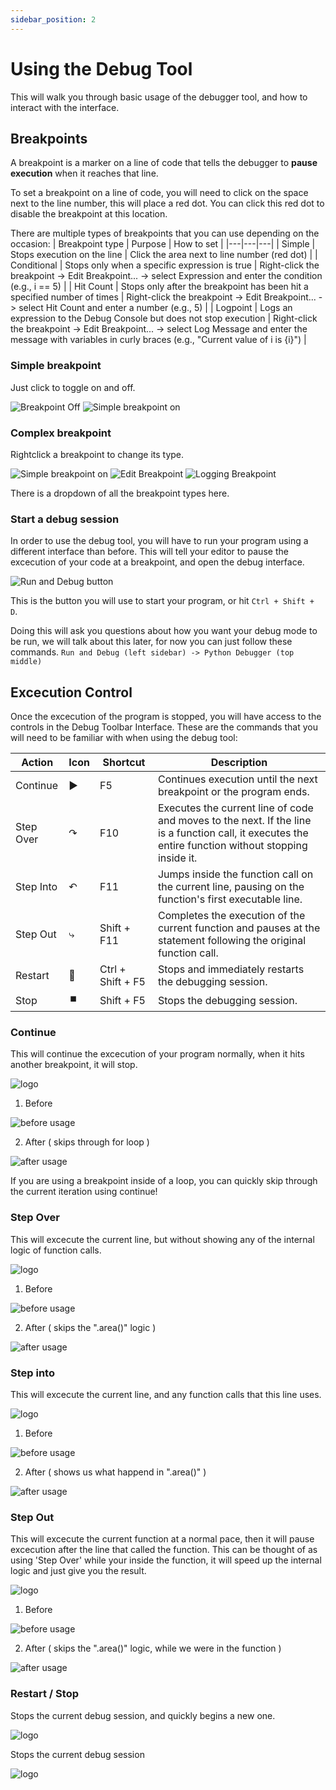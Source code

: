 ```yaml
---
sidebar_position: 2
---
```


# Using the Debug Tool

This will walk you through basic usage of the debugger tool, and how to interact with the interface.

## Breakpoints

A breakpoint is a marker on a line of code that tells the debugger to **pause execution** when it reaches that line.

To set a breakpoint on a line of code, you will need to click on the space next to the line number, this will place a red dot. You can click this red dot to disable the breakpoint at this location.

There are multiple types of breakpoints that you can use depending on the occasion:
| Breakpoint type | Purpose | How to set |
|---|---|---|
| Simple | Stops execution on the line | Click the area next to line number (red dot) |
| Conditional | Stops only when a specific expression is true | Right-click the breakpoint -> Edit Breakpoint... -> select Expression and enter the condition (e.g., i == 5) |
| Hit Count | Stops only after the breakpoint has been hit a specified number of times | Right-click the breakpoint -> Edit Breakpoint... -> select Hit Count and enter a number (e.g., 5)  |
| Logpoint | Logs an expression to the Debug Console but does not stop execution | Right-click the breakpoint -> Edit Breakpoint... -> select Log Message and enter the message with variables in curly braces (e.g., "Current value of i is \{i\}") |

### Simple breakpoint
Just click to toggle on and off.

![Breakpoint Off](/img/debugger/breakpointoff.png)
![Simple breakpoint on](/img/debugger/simpleBreakpoint.png)

### Complex breakpoint
Rightclick a breakpoint to change its type.

![Simple breakpoint on](/img/debugger/simpleBreakpoint.png)
![Edit Breakpoint](/img/debugger/conditionalBreakpoint.png)
![Logging Breakpoint](/img/debugger/logBreakpoint.png)

There is a dropdown of all the breakpoint types here.

### Start a debug session
In order to use the debug tool, you will have to run your program using a different interface than before. This will tell your editor to pause the excecution of your code at a breakpoint, and open the debug interface.

![Run and Debug button](/img/debugger/RunAndDebugButton.png)

This is the button you will use to start your program, or hit ```Ctrl + Shift + D```.

Doing this will ask you questions about how you want your debug mode to be run, we will talk about this later, for now you can just follow these commands.
```Run and Debug (left sidebar) -> Python Debugger (top middle)```

## Excecution Control

Once the excecution of the program is stopped, you will have access to the controls in the Debug Toolbar Interface. These are the commands that you will need to be familiar with when using the debug tool:

| Action       | Icon | Shortcut          | Description                                                                                                       |
|---------------|------|-------------------|-------------------------------------------------------------------------------------------------------------------|
| Continue      | ▶️   | F5                | Continues execution until the next breakpoint or the program ends.                                                |
| Step Over     | ↷    | F10               | Executes the current line of code and moves to the next. If the line is a function call, it executes the entire function without stopping inside it. |
| Step Into     | ↶    | F11               | Jumps inside the function call on the current line, pausing on the function's first executable line.              |
| Step Out      | ⤷    | Shift + F11       | Completes the execution of the current function and pauses at the statement following the original function call. |
| Restart       | 🔄   | Ctrl + Shift + F5 | Stops and immediately restarts the debugging session.                                                             |
| Stop          | ⏹️   | Shift + F5        | Stops the debugging session.                                                                                      |

### Continue
This will continue the excecution of your program normally, when it hits another breakpoint, it will stop.

![logo](/img/debugger/Continue0.png)

1. Before

![before usage](/img/debugger/Continue1.png)

2. After \( skips through for loop \)

![after usage](/img/debugger/Continue2.png)

If you are using a breakpoint inside of a loop, you can quickly skip through the current iteration using continue!

### Step Over
This will excecute the current line, but without showing any of the internal logic of function calls.

![logo](/img/debugger/StepOver0.png)

1. Before

![before usage](/img/debugger/StepOver1.png)

2. After \( skips the ".area\(\)" logic \)

![after usage](/img/debugger/StepOver2.png)

### Step into
This will excecute the current line, and any function calls that this line uses.

![logo](/img/debugger/StepInto0.png)

1. Before

![before usage](/img/debugger/StepOver1.png)

2. After \( shows us what happend in ".area\(\)" \)

![after usage](/img/debugger/StepInto1.png)

### Step Out
This will excecute the current function at a normal pace, then it will pause excecution after the line that called the function. This can be thought of as using 'Step Over' while your inside the function, it will speed up the internal logic and just give you the result.

![logo](/img/debugger/StepOut0.png)

1. Before

![before usage](/img/debugger/StepOut1.png)

2. After \( skips the ".area\(\)" logic, while we were in the function \)

![after usage](/img/debugger/StepOut1.png)

### Restart / Stop
Stops the current debug session, and quickly begins a new one.

![logo](/img/debugger/Restart0.png)

Stops the current debug session

![logo](/img/debugger/Stop0.png)